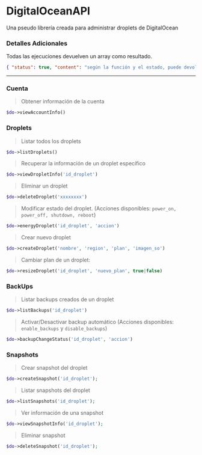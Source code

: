 # DigitalOceanAPI
Una pseudo librería creada para administrar droplets de DigitalOcean

### Detalles Adicionales
Todas las ejecuciones devuelven un array como resultado.
```json
{ "status": true, "content": "según la función y el estado, puede devolver un string o un array" }
```

---

### Cuenta
> Obtener información de la cuenta
```php
$do->viewAccountInfo()
```

### Droplets
> Listar todos los droplets
```php
$do->listDroplets()
```

> Recuperar la información de un droplet específico
```php
$do->viewDropletInfo('id_droplet')
```

> Eliminar un droplet
```php
$do->deleteDroplet('xxxxxxxx')
```

> Modificar estado del droplet. (Acciones disponibles: `power_on, power_off, shutdown, reboot`)
```php
$do->energyDroplet('id_droplet', 'accion')
```

> Crear nuevo droplet
```php
$do->createDroplet('nombre', 'region', 'plan', 'imagen_so')
```

> Cambiar plan de un droplet:
```php
$do->resizeDroplet('id_droplet', 'nuevo_plan', true|false)
```

### BackUps
> Listar backups creados de un droplet
```php
$do->listBackups('id_droplet')
```

> Activar/Desactivar backup automático (Acciones disponibles: `enable_backups` y `disable_backups`)
```php
$do->backupChangeStatus('id_droplet', 'accion')
```

### Snapshots
> Crear snapshot del droplet
```php
$do->createSnapshot('id_droplet');
```
> Listar snapshots del droplet
```php
$do->listSnapshots('id_droplet');
```
> Ver información de una snapshot
```php
$do->viewSnapshotInfo('id_droplet');
```
> Eliminar snapshot
```php
$do->deleteSnapshot('id_droplet');
```

